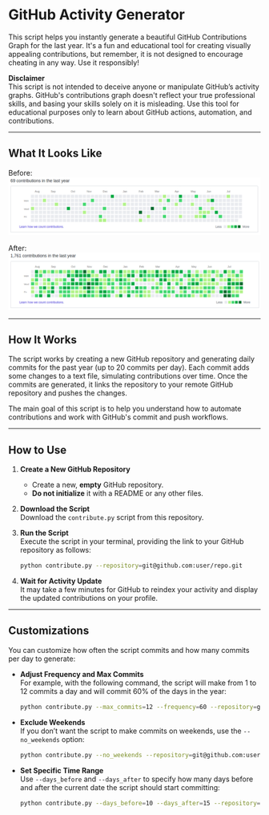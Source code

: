 # GitHub Activity Generator

This script helps you instantly generate a beautiful GitHub Contributions Graph for the last year. It's a fun and educational tool for creating visually appealing contributions, but remember, it is not designed to encourage cheating in any way. Use it responsibly!

**Disclaimer**  
This script is not intended to deceive anyone or manipulate GitHub’s activity graphs. GitHub's contributions graph doesn't reflect your true professional skills, and basing your skills solely on it is misleading. Use this tool for educational purposes only to learn about GitHub actions, automation, and contributions.

---

## What It Looks Like

Before:  
![Before](before.png)

After:  
![After](after.png)

---

## How It Works

The script works by creating a new GitHub repository and generating daily commits for the past year (up to 20 commits per day). Each commit adds some changes to a text file, simulating contributions over time. Once the commits are generated, it links the repository to your remote GitHub repository and pushes the changes.

The main goal of this script is to help you understand how to automate contributions and work with GitHub's commit and push workflows.

---

## How to Use

1. **Create a New GitHub Repository**  
   - Create a new, **empty** GitHub repository.  
   - **Do not initialize** it with a README or any other files.

2. **Download the Script**  
   Download the `contribute.py` script from this repository.

3. **Run the Script**  
   Execute the script in your terminal, providing the link to your GitHub repository as follows:

   ```bash
   python contribute.py --repository=git@github.com:user/repo.git
   ```

4. **Wait for Activity Update**  
   It may take a few minutes for GitHub to reindex your activity and display the updated contributions on your profile.

---

## Customizations

You can customize how often the script commits and how many commits per day to generate:

- **Adjust Frequency and Max Commits**  
   For example, with the following command, the script will make from 1 to 12 commits a day and will commit 60% of the days in the year:

   ```bash
   python contribute.py --max_commits=12 --frequency=60 --repository=git@github.com:user/repo.git
   ```

- **Exclude Weekends**  
   If you don’t want the script to make commits on weekends, use the `--no_weekends` option:

   ```bash
   python contribute.py --no_weekends --repository=git@github.com:user/repo.git
   ```

- **Set Specific Time Range**  
   Use `--days_before` and `--days_after` to specify how many days before and after the current date the script should start committing:

   ```bash
   python contribute.py --days_before=10 --days_after=15 --repository=git@github.com:user/repo.git
   ```
